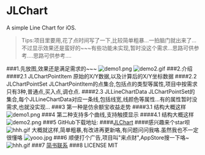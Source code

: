 # JLChart
A simple Line Chart for iOS.
>Tips:项目里要用,花了点时间写了一下,比较简单粗暴...一拍脑门就出来了...不过显示效果还是蛮好的~~~有些功能未实现,暂时没这个需求...思路可供参考....思路可供参考....

###1.先放图,效果还是满足需求的~~~
![demo1.png](http://upload-images.jianshu.io/upload_images/1631676-1160cc61190ede0c.png?imageMogr2/auto-orient/strip%7CimageView2/2/w/1240)
![demo2.gif](http://upload-images.jianshu.io/upload_images/1631676-52edb6c3903fa79a.gif?imageMogr2/auto-orient/strip)
###2.介绍
####2.1 JLChartPointItem
原始的X/Y数据,以及计算后的X/Y坐标数据
####2.2 JLChartPointSet
JLChartPointItem的点集合,包括点的类型等属性,项目中按需求只有3种,普通点,买入点,调仓点.
####2.3 JLLineChartData
JLChartPointSet的集合,每个JLLineChartData对应一条线,包括线宽,线颜色等属性...有的属性暂时没需求,也就没实现...
###3 第一种是仿余额宝收益走势
####3.1 结构大概这样
![demo1.png](http://upload-images.jianshu.io/upload_images/1631676-5984b258ab1ccb73.png?imageMogr2/auto-orient/strip%7CimageView2/2/w/1240)
###4 第二种支持多个曲线,支持触摸显示
####4.1 结构大概这样
![demo2.png](http://upload-images.jianshu.io/upload_images/1631676-27760415855354a4.png?imageMogr2/auto-orient/strip%7CimageView2/2/w/1240)
###5 GitHub下载地址:
####[JLChart](https://github.com/JimmyStudio/JLChart.git "Title")
####感兴趣来个star呗
![hhh.gif](http://upload-images.jianshu.io/upload_images/1631676-15ca2eb7e2845614.gif?imageMogr2/auto-orient/strip)
大概就这样,简单粗暴,有改进再更新咯,有问题问问我咯.虽然我也不一定很懂咯
![yooo.jpg](http://upload-images.jianshu.io/upload_images/1631676-b41e9b67103661a6.jpg?imageMogr2/auto-orient/strip%7CimageView2/2/w/1240)
###6 顺便打个广告,项目叫"来点财",AppStore搜一下咯~
![hhh.gif](http://upload-images.jianshu.io/upload_images/1631676-15ca2eb7e2845614.gif?imageMogr2/auto-orient/strip)
###7 [简书联系](http://www.jianshu.com/p/aa6ff584c594)
###8 LICENSE MIT
